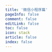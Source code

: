 ```yaml
---
title: '微信小程序篇'
pageInfo: false
comment: false
editLink: false
toc: false
icon: stack
article: false
index: false
---
```


<AutoCatalog base='/technology/MpWeixin/' />